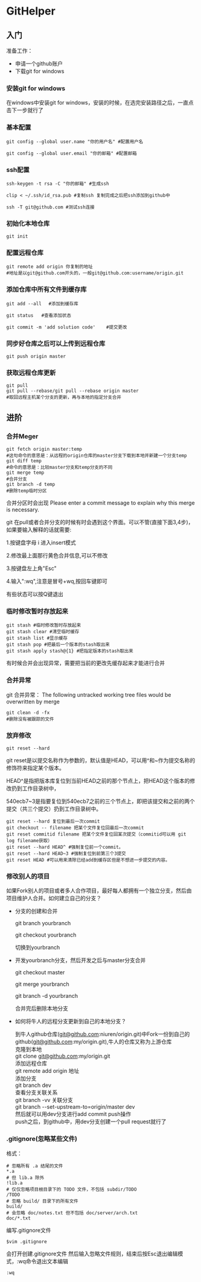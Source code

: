 # GitHelper
## 入门
准备工作：
* 申请一个github账户
* 下载git for windows

### **安装git for windows**
在windows中安装git for windows，安装的时候，在选完安装路径之后，一直点击下一步就行了

### **基本配置**
    
    git config --global user.name "你的用户名" #配置用户名

    git config --global user.email "你的邮箱" #配置邮箱

### **ssh配置**
    ssh-keygen -t rsa -C "你的邮箱" #生成ssh

    clip < ~/.ssh/id_rsa.pub #复制ssh 复制完成之后把ssh添加到github中

    ssh -T git@github.com #测试ssh连接 

### **初始化本地仓库**
    git init

### **配置远程仓库**
    git remote add origin 你复制的地址
    #地址是以git@github.com开头的，一般git@github.com:username/origin.git

### **添加仓库中所有文件到缓存库**
    git add --all　 #添加到缓存库

    git status   #查看添加状态

    git commit -m 'add solution code'    #提交更改

### **同步好仓库之后可以上传到远程仓库**

    git push origin master
### **获取远程仓库更新**
    git pull
    git pull --rebase/git pull --rebase origin master
    #取回远程主机某个分支的更新，再与本地的指定分支合并

## 进阶

### **合并Meger**
    git fetch origin master:temp 
    #这句命令的意思是：从远程的origin仓库的master分支下载到本地并新建一个分支temp
    git diff temp
    #命令的意思是：比较master分支和temp分支的不同
    git merge temp
    #合并分支
    git branch -d temp
    #删除temp临时分区

合并分区时会出现
Please enter a commit message to explain why this merge is necessary.

git 在pull或者合并分支的时候有时会遇到这个界面。可以不管(直接下面3,4步)，
如果要输入解释的话就需要:

1.按键盘字母 i 进入insert模式

2.修改最上面那行黄色合并信息,可以不修改

3.按键盘左上角"Esc"

4.输入":wq",注意是冒号+wq,按回车键即可

有些状态可以按Q键退出
### **临时修改暂时存放起来**
    git stash #临时修改暂时存放起来
    git stash clear #清空临时缓存
    git stash list #显示缓存
    git stash pop #把最后一个版本的stash取出来
    git stash apply stash@{1} #把指定版本的stash取出来

有时候合并会出现异常，需要把当前的更改先缓存起来才能进行合并
### **合并异常**
git 合并异常：
The following untracked working tree files would be overwritten by merge

    git clean -d -fx
    #删除没有被跟踪的文件

### **放弃修改**
    git reset --hard
git reset是以提交名称作为参数的，默认值是HEAD，可以用^和~作为提交名称的修饰符来指定某个版本。

HEAD^是指把版本库复位到当前HEAD之前的那个节点上，把HEAD这个版本的修改扔到工作目录树中，

540ecb7~3是指要复位到540ecb7之前的三个节点上，即把该提交和之前的两个提交（共三个提交）扔到工作目录树中。

    git reset --hard 复位到最后一次commit
    git checkout -- filename 把某个文件复位回最后一次commit
    git reset commitid filename 把某个文件复位回某次提交（commitid可以用 git log filename获取）
    git reset --hard HEAD^ #强制复位前一个commit。
    git reset --hard HEAD~3 #强制复位到前第三个3提交
    git reset HEAD #可以用来清除已经add到缓存区但是不想进一步提交的内容。

### **修改别人的项目**

如果Fork别人的项目或者多人合作项目，最好每人都拥有一个独立分支，然后由项目维护人合并。如何建立自己的分支？

* 分支的创建和合并

    git branch yourbranch 

    git checkout yourbranch  
  
    切换到yourbranch

* 开发yourbranch分支，然后开发之后与master分支合并

    git checkout master

    git merge yourbranch

    git branch -d yourbranch    

    合并完后删除本地分支
* 如何将牛人的远程分支更新到自己的本地分支？

    到牛人github仓库(git@github.com:niuren/origin.git)中Fork一份到自己的github(git@github.com:my/origin.git),牛人的仓库又称为上游仓库   
    克隆到本地  
    git clone git@github.com:my/origin.git  
    添加远程仓库    
    git remote add origin 地址  
    添加分支    
    git branch dev  
    查看分支关联关系    
    git branch -vv
    关联分支    
    git branch --set-upstream-to=origin/master dev  
    然后就可以用dev分支进行add commit push操作  
    push之后，到github中，用dev分支创建一个pull request就行了


### **.gitignore(忽略某些文件)**
格式：

    # 忽略所有 .a 结尾的文件
    *.a
    # 但 lib.a 除外
    !lib.a
    # 仅仅忽略项目根目录下的 TODO 文件，不包括 subdir/TODO
    /TODO
    # 忽略 build/ 目录下的所有文件
    build/
    # 会忽略 doc/notes.txt 但不包括 doc/server/arch.txt
    doc/*.txt
编写.gitignore文件

    $vim .gitignore 

会打开创建.gitignore文件
然后输入忽略文件规则，结束后按Esc退出编辑模式，:wq命令退出文本编辑
    
    :wq


